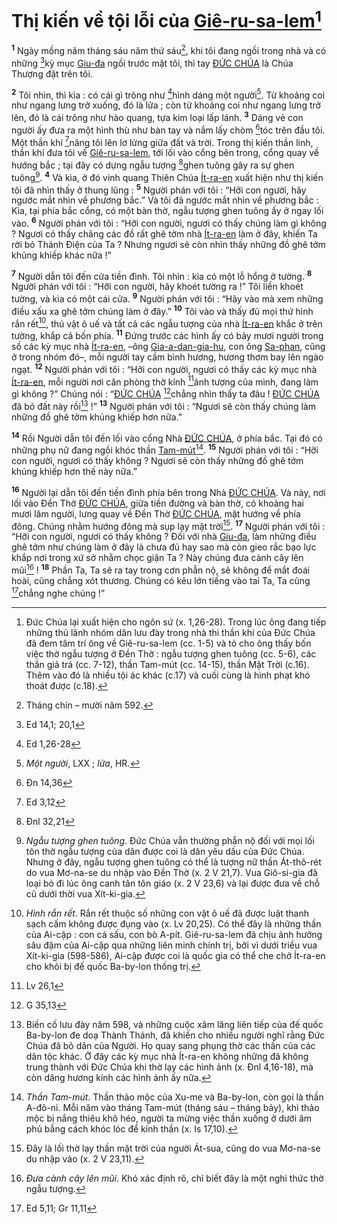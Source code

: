 # Thị kiến về tội lỗi của [Giê-ru-sa-lem]()[^1-c529975f-8f72-43b7-a421-1d4586c69687]
<sup><b>1</b></sup> Ngày mồng năm tháng sáu năm thứ sáu[^2-c529975f-8f72-43b7-a421-1d4586c69687], khi tôi đang ngồi trong nhà và có những [^1@-c529975f-8f72-43b7-a421-1d4586c69687]kỳ mục [Giu-đa]() ngồi trước mặt tôi, thì tay [ĐỨC CHÚA]() là Chúa Thượng đặt trên tôi.

<sup><b>2</b></sup> Tôi nhìn, thì kìa : có cái gì trông như [^2@-c529975f-8f72-43b7-a421-1d4586c69687]hình dáng một người[^3-c529975f-8f72-43b7-a421-1d4586c69687]. Từ khoảng coi như ngang lưng trở xuống, đó là lửa ; còn từ khoảng coi như ngang lưng trở lên, đó là cái trông như hào quang, tựa kim loại lấp lánh. <sup><b>3</b></sup> Dáng vẻ con người ấy đưa ra một hình thù như bàn tay và nắm lấy chòm [^3@-c529975f-8f72-43b7-a421-1d4586c69687]tóc trên đầu tôi. Một thần khí [^4@-c529975f-8f72-43b7-a421-1d4586c69687]nâng tôi lên lơ lửng giữa đất và trời. Trong thị kiến thần linh, thần khí đưa tôi về [Giê-ru-sa-lem](), tới lối vào cổng bên trong, cổng quay về hướng bắc ; tại đây có dựng ngẫu tượng [^5@-c529975f-8f72-43b7-a421-1d4586c69687]ghen tuông gây ra sự ghen tuông[^4-c529975f-8f72-43b7-a421-1d4586c69687]. <sup><b>4</b></sup> Và kìa, ở đó vinh quang Thiên Chúa [Ít-ra-en]() xuất hiện như thị kiến tôi đã nhìn thấy ở thung lũng : <sup><b>5</b></sup> Người phán với tôi : “Hỡi con người, hãy ngước mắt nhìn về phương bắc.” Và tôi đã ngước mắt nhìn về phương bắc : Kìa, tại phía bắc cổng, có một bàn thờ, ngẫu tượng ghen tuông ấy ở ngay lối vào. <sup><b>6</b></sup> Người phán với tôi : “Hỡi con người, ngươi có thấy chúng làm gì không ? Ngươi có thấy chăng các đồ rất ghê tởm nhà [Ít-ra-en]() làm ở đây, khiến Ta rời bỏ Thánh Điện của Ta ? Nhưng ngươi sẽ còn nhìn thấy những đồ ghê tởm khủng khiếp khác nữa !”

<sup><b>7</b></sup> Người dẫn tôi đến cửa tiền đình. Tôi nhìn : kìa có một lỗ hổng ở tường. <sup><b>8</b></sup> Người phán với tôi : “Hỡi con người, hãy khoét tường ra !” Tôi liền khoét tường, và kìa có một cái cửa. <sup><b>9</b></sup> Người phán với tôi : “Hãy vào mà xem những điều xấu xa ghê tởm chúng làm ở đây.” <sup><b>10</b></sup> Tôi vào và thấy đủ mọi thứ hình rắn rết[^5-c529975f-8f72-43b7-a421-1d4586c69687], thú vật ô uế và tất cả các ngẫu tượng của nhà [Ít-ra-en]() khắc ở trên tường, khắp cả bốn phía. <sup><b>11</b></sup> Đứng trước các hình ấy có bảy mươi người trong số các kỳ mục nhà [Ít-ra-en](), –ông [Gia-a-dan-gia-hu](), con ông [Sa-phan](), cũng ở trong nhóm đó–, mỗi người tay cầm bình hương, hương thơm bay lên ngào ngạt. <sup><b>12</b></sup> Người phán với tôi : “Hỡi con người, ngươi có thấy các kỳ mục nhà [Ít-ra-en](), mỗi người nơi căn phòng thờ kính [^6@-c529975f-8f72-43b7-a421-1d4586c69687]ảnh tượng của mình, đang làm gì không ?” Chúng nói : “[ĐỨC CHÚA]() [^7@-c529975f-8f72-43b7-a421-1d4586c69687]chẳng nhìn thấy ta đâu ! [ĐỨC CHÚA]() đã bỏ đất này rồi[^6-c529975f-8f72-43b7-a421-1d4586c69687] !” <sup><b>13</b></sup> Người phán với tôi : “Ngươi sẽ còn thấy chúng làm những đồ ghê tởm khủng khiếp hơn nữa.”

<sup><b>14</b></sup> Rồi Người dẫn tôi đến lối vào cổng Nhà [ĐỨC CHÚA](), ở phía bắc. Tại đó có những phụ nữ đang ngồi khóc thần [Tam-mút]()[^7-c529975f-8f72-43b7-a421-1d4586c69687]. <sup><b>15</b></sup> Người phán với tôi : “Hỡi con người, ngươi có thấy không ? Ngươi sẽ còn thấy những đồ ghê tởm khủng khiếp hơn thế này nữa.”

<sup><b>16</b></sup> Người lại dẫn tôi đến tiền đình phía bên trong Nhà [ĐỨC CHÚA](). Và này, nơi lối vào Đền Thờ [ĐỨC CHÚA](), giữa tiền đường và bàn thờ, có khoảng hai mươi lăm người, lưng quay về Đền Thờ [ĐỨC CHÚA](), mặt hướng về phía đông. Chúng nhằm hướng đông mà sụp lạy mặt trời[^8-c529975f-8f72-43b7-a421-1d4586c69687]. <sup><b>17</b></sup> Người phán với tôi : “Hỡi con người, ngươi có thấy không ? Đối với nhà [Giu-đa](), làm những điều ghê tởm như chúng làm ở đây là chưa đủ hay sao mà còn gieo rắc bạo lực khắp nơi trong xứ sở nhằm chọc giận Ta ? Này chúng đưa cành cây lên mũi[^9-c529975f-8f72-43b7-a421-1d4586c69687] ! <sup><b>18</b></sup> Phần Ta, Ta sẽ ra tay trong cơn phẫn nộ, sẽ không để mắt đoái hoài, cũng chẳng xót thương. Chúng có kêu lớn tiếng vào tai Ta, Ta cũng [^8@-c529975f-8f72-43b7-a421-1d4586c69687]chẳng nghe chúng !”

[^1-c529975f-8f72-43b7-a421-1d4586c69687]: Đức Chúa lại xuất hiện cho ngôn sứ (x. 1,26-28). Trong lúc ông đang tiếp những thủ lãnh nhóm dân lưu đày trong nhà thì thần khí của Đức Chúa đã đem tâm trí ông về Giê-ru-sa-lem (cc. 1-5) và tỏ cho ông thấy bốn việc thờ ngẫu tượng ở Đền Thờ : ngẫu tượng ghen tuông (cc. 5-6), các thần giả trá (cc. 7-12), thần Tam-mút (cc. 14-15), thần Mặt Trời (c.16). Thêm vào đó là nhiều tội ác khác (c.17) và cuối cùng là hình phạt khó thoát được (c.18).
[^2-c529975f-8f72-43b7-a421-1d4586c69687]: Tháng chín – mười năm 592.
[^3-c529975f-8f72-43b7-a421-1d4586c69687]: *Một người*, LXX ; *lửa*, HR.
[^4-c529975f-8f72-43b7-a421-1d4586c69687]: *Ngẫu tượng ghen tuông*. Đức Chúa vẫn thường phẫn nộ đối với mọi lối tôn thờ ngẫu tượng của dân được coi là dân yêu dấu của Đức Chúa. Nhưng ở đây, ngẫu tượng ghen tuông có thể là tượng nữ thần Át-thô-rét do vua Mơ-na-se du nhập vào Đền Thờ (x. 2 V 21,7). Vua Giô-si-gia đã loại bỏ đi lúc ông canh tân tôn giáo (x. 2 V 23,6) và lại được đưa về chỗ cũ dưới thời vua Xít-ki-gia.
[^5-c529975f-8f72-43b7-a421-1d4586c69687]: *Hình rắn rết*. Rắn rết thuộc số những con vật ô uế đã được luật thanh sạch cấm không được đụng vào (x. Lv 20,25). Có thể đây là những thần của Ai-cập : con cá sấu, con bò A-pít. Giê-ru-sa-lem đã chịu ảnh hưởng sâu đậm của Ai-cập qua những liên minh chính trị, bởi vì dưới triều vua Xít-ki-gia (598-586), Ai-cập được coi là quốc gia có thể che chở Ít-ra-en cho khỏi bị đế quốc Ba-by-lon thống trị.
[^6-c529975f-8f72-43b7-a421-1d4586c69687]: Biến cố lưu đày năm 598, và những cuộc xâm lăng liên tiếp của đế quốc Ba-by-lon đe doạ Thành Thánh, đã khiến cho nhiều người nghĩ rằng Đức Chúa đã bỏ dân của Người. Họ quay sang phụng thờ các thần của các dân tộc khác. Ở đây các kỳ mục nhà Ít-ra-en không những đã không trung thành với Đức Chúa khi thờ lạy các hình ảnh (x. Đnl 4,16-18), mà còn dâng hương kính các hình ảnh ấy nữa.
[^7-c529975f-8f72-43b7-a421-1d4586c69687]: *Thần Tam-mút*. Thần thảo mộc của Xu-me và Ba-by-lon, còn gọi là thần A-đô-ni. Mỗi năm vào tháng Tam-mút (tháng sáu – tháng bảy), khi thảo mộc bị nắng thiêu khô héo, người ta mừng việc thần xuống ở dưới âm phủ bằng cách khóc lóc để kính thần (x. Is 17,10).
[^8-c529975f-8f72-43b7-a421-1d4586c69687]: Đây là lối thờ lạy thần mặt trời của người Át-sua, cũng do vua Mơ-na-se du nhập vào (x. 2 V 23,11).
[^9-c529975f-8f72-43b7-a421-1d4586c69687]: *Đưa cành cây lên mũi*. Khó xác định rõ, chỉ biết đây là một nghi thức thờ ngẫu tượng.
[^1@-c529975f-8f72-43b7-a421-1d4586c69687]: Ed 14,1; 20,1
[^2@-c529975f-8f72-43b7-a421-1d4586c69687]: Ed 1,26-28
[^3@-c529975f-8f72-43b7-a421-1d4586c69687]: Đn 14,36
[^4@-c529975f-8f72-43b7-a421-1d4586c69687]: Ed 3,12
[^5@-c529975f-8f72-43b7-a421-1d4586c69687]: Đnl 32,21
[^6@-c529975f-8f72-43b7-a421-1d4586c69687]: Lv 26,1
[^7@-c529975f-8f72-43b7-a421-1d4586c69687]: G 35,13
[^8@-c529975f-8f72-43b7-a421-1d4586c69687]: Ed 5,11; Gr 11,11